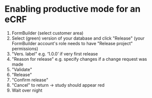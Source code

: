 # Enabling productive mode for an eCRF 

1. FormBuilder (select customer area)
2. Select (green) version of your database and click "Release" (your FormBuilder account's role needs to have "Release project" permissions)
3. "Vers. label" e.g. ‘1.0.0’ if very first release
4. "Reason for release" e.g. specify changes if a change request was made
5. "Validate"
6. "Release"
7. "Confirm release"
8. "Cancel" to return → study should appear red
9. Wait over night
